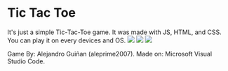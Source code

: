 # Tic Tac Toe

It's just a simple Tic-Tac-Toe game.
It was made with JS, HTML, and CSS.
You can play it on every devices and OS.
<image src="./screenshot.png">
<image src="./screenshot1.png">
<image src="./screenshot2.png">

Game By: Alejandro Guiñan (aleprime2007).
Made on: Microsoft Visual Studio Code.
